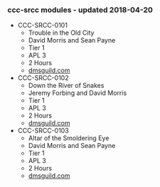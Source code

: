 ### ccc-srcc modules - updated 2018-04-20
* CCC-SRCC-0101
    * Trouble in the Old City
    * David Morris and Sean Payne
    * Tier 1
    * APL 3
    * 2 Hours
    * [dmsguild.com](http://www.dmsguild.com/product/223038/CCCSRCC0101-Trouble-in-the-Old-City?affiliate_id=757342)
* CCC-SRCC-0102
    * Down the River of Snakes
    * Jeremy Forbing and David Morris
    * Tier 1
    * APL 3
    * 2 Hours
    * [dmsguild.com](http://www.dmsguild.com/product/223039/CCCSRCC0102-Down-the-River-of-Snakes?affiliate_id=757342)
* CCC-SRCC-0103
    * Altar of the Smoldering Eye
    * David Morris and Sean Payne
    * Tier 1
    * APL 3
    * 2 Hours
    * [dmsguild.com](http://www.dmsguild.com/product/223041/CCCSRCC0103-Altar-of-the-Smoldering-Eye?affiliate_id=757342)
